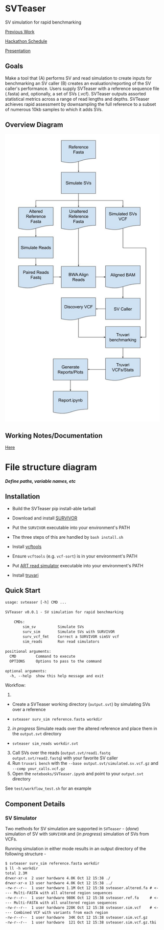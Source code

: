 # SVTeaser

SV simulation for rapid benchmarking

[Previous Work](https://genomebiology.biomedcentral.com/articles/10.1186/s13059-015-0803-1)

[Hackathon Schedule](https://docs.google.com/document/d/1ychEMq4vXWtMQRGJD4re5ZzEyIDpb5o_cSBy3CPv2hg/edit#heading=h.5g50ovsn2k70)

[Presentation](https://docs.google.com/presentation/d/1tn9Yj5cRzizwnuOwf_PMNdAk46DuFlXUyILEEZ0GG-0/edit?usp=sharing)

## Goals

Make a tool that (A) performs SV and read simulation to create inputs for benchmarking an SV caller (B) creates an evaluation/reporting of the SV caller's performance. Users supply SVTeaser with a reference sequence file (.fasta) and, optionally, a set of SVs (.vcf). SVTeaser outputs assorted statistical metrics across a range of read lengths and depths. SVTeaser achieves rapid assessment by downsampling the full reference to a subset of numerous 10kb samples to which it adds SVs.



## Overview Diagram


![](SVTeaser_Workflow.jpg)


## Working Notes/Documentation

[Here](https://docs.google.com/document/d/1AQxiYEbBhN0-HCAOsrqHZxvsh4ZIFxxeVoJGxApmG-U/edit#)

# File structure diagram 
#### _Define paths, variable names, etc_

## Installation

- Build the SVTeaser pip install-able tarball
- Download and install [SURVIVOR](https://github.com/fritzsedlazeck/SURVIVOR.git)
- Put the `SURVIVOR` executable into your environment's PATH
- The three steps of this are handled by `bash install.sh`

- Install [vcftools](https://vcftools.github.io/index.html)
- Ensure `vcftools` (e.g. `vcf-sort`) is in your environment's PATH
- Put [ART read simulator](https://www.niehs.nih.gov/research/resources/software/biostatistics/art/index.cfm) executable into your environment's PATH
- Install [truvari](https://github.com/spiralgenetics/truvari)


## Quick Start

```
usage: svteaser [-h] CMD ...

SVTeaser v0.0.1 - SV simulation for rapid benchmarking

    CMDs:
        sim_sv          Simulate SVs
        surv_sim        Simulate SVs with SURVIVOR
        surv_vcf_fmt    Correct a SURVIVOR simSV vcf
        sim_reads       Run read simulators

positional arguments:
  CMD         Command to execute
  OPTIONS     Options to pass to the command

optional arguments:
  -h, --help  show this help message and exit
```

Workflow:

1.
* Create a SVTeaser working directory (`output.svt`) by simulating SVs over a reference
- `svteaser surv_sim reference.fasta workdir`
2. _in progress_ Simulate reads over the altered reference and place them in the `output.svt` directory
- `svteaser sim_reads workdir.svt`
3. Call SVs over the reads (`output.svt/read1.fastq output.svt/read2.fastq`) with your favorite SV caller
4. Run `truvari bench` with the `--base output.svt/simulated.sv.vcf.gz` and `--comp your_calls.vcf.gz`
5. Open the `notebooks/SVTeaser.ipynb` and point to your `output.svt` directory

See `test/workflow_test.sh` for an example

## Component Details

### SV Simulator
Two methods for SV simulation are supported in `SVTeaser` - (_done_) simulation of SV with `SURVIVOR`
and (_in progress_) simulation of SVs from VCFs.

Running simulation in either mode results in an output directory of the following structure -
```
$ svteaser surv_sim reference.fasta workdir
$ ll -h workdir
total 2.3M
drwxr-xr-x  2 user hardware 4.0K Oct 12 15:38 ./
drwxr-xr-x 13 user hardware 4.0K Oct 12 15:38 ../
-rw-r--r--  1 user hardware 1.1M Oct 12 15:38 svteaser.altered.fa # <---- Multi-FASTA with all altered region sequences
-rw-r--r--  1 user hardware 980K Oct 12 15:38 svteaser.ref.fa     # <---- Multi-FASTA with all unaltered region sequences
-rw-r--r--  1 user hardware 228K Oct 12 15:38 svteaser.sim.vcf    # <---- Combined VCF with variants from each region
-rw-r--r--  1 user hardware  34K Oct 12 15:38 svteaser.sim.vcf.gz
-rw-r--r--  1 user hardware  121 Oct 12 15:38 svteaser.sim.vcf.gz.tbi
```
